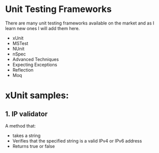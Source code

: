 # Unit Testing Frameworks
There are many unit testing frameworks available on the market and as I learn new ones I will add them here.

* xUnit
* MSTest
* NUnit
* nSpec
* Advanced Techniques
* Expecting Exceptions
* Reflection
* Moq

# xUnit samples:
## 1. IP validator
A method that:
- takes a string
- Verifies that the specified string is a valid IPv4 or IPv6 address
- Returns true or false
